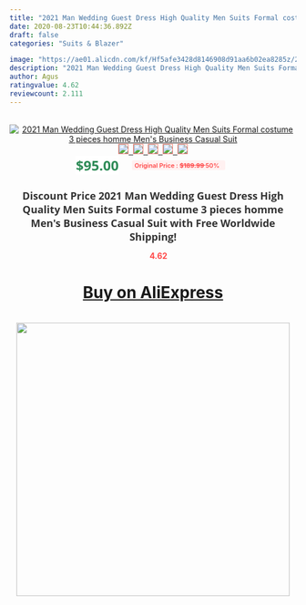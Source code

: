 ```yaml
---
title: "2021 Man Wedding Guest Dress High Quality Men Suits Formal costume 3 pieces homme Men's Business Casual Suit"
date: 2020-08-23T10:44:36.892Z
draft: false
categories: "Suits & Blazer"

image: "https://ae01.alicdn.com/kf/Hf5afe3428d8146908d91aa6b02ea8285z/2021-Man-Wedding-Guest-Dress-High-Quality-Men-Suits-Formal-costume-3-pieces-homme-Men-s.jpg"
description: "2021 Man Wedding Guest Dress High Quality Men Suits Formal costume 3 pieces homme Men's Business Casual Suit"
author: Agus
ratingvalue: 4.62
reviewcount: 2.111
---
```

<br>
<div style="text-align: center;">
<a href="https://s.click.aliexpress.com/e/_AShanb" target="_blank" rel="nofollow noopener noreferrer"><img alt="2021 Man Wedding Guest Dress High Quality Men Suits Formal costume 3 pieces homme Men's Business Casual Suit" class="magnifier-image" src="https://ae01.alicdn.com/kf/Hf5afe3428d8146908d91aa6b02ea8285z/2021-Man-Wedding-Guest-Dress-High-Quality-Men-Suits-Formal-costume-3-pieces-homme-Men-s.jpg_640x640.jpg">
<br>
<img style="border:1px solid salmon" src="https://ae01.alicdn.com/kf/Hf5afe3428d8146908d91aa6b02ea8285z/2021-Man-Wedding-Guest-Dress-High-Quality-Men-Suits-Formal-costume-3-pieces-homme-Men-s.jpg_120x120.jpg">&nbsp;&nbsp;<img style="border:1px solid salmon" src="https://ae01.alicdn.com/kf/H8788172c6d0c45838299f7ec853da7fdh/2021-Man-Wedding-Guest-Dress-High-Quality-Men-Suits-Formal-costume-3-pieces-homme-Men-s.jpg_120x120.jpg">&nbsp;&nbsp;<img style="border:1px solid salmon" src="https://ae01.alicdn.com/kf/H025fe1042afe4ac8b1d18f52cae23831q/2021-Man-Wedding-Guest-Dress-High-Quality-Men-Suits-Formal-costume-3-pieces-homme-Men-s.jpg_120x120.jpg">&nbsp;&nbsp;<img style="border:1px solid salmon" src="https://ae01.alicdn.com/kf/H7f5f244268ef4a908f643dc5b0acef9cQ/2021-Man-Wedding-Guest-Dress-High-Quality-Men-Suits-Formal-costume-3-pieces-homme-Men-s.jpg_120x120.jpg">&nbsp;&nbsp;<img style="border:1px solid salmon" src="https://ae01.alicdn.com/kf/Hc66a521080b64fddb05f37cec09d5edal/2021-Man-Wedding-Guest-Dress-High-Quality-Men-Suits-Formal-costume-3-pieces-homme-Men-s.jpg_120x120.jpg"></a></div><br0>
<div style="text-align: center;"><span style="background-color: white; border: 0px; box-sizing: border-box; color: seagreen; display: inline-block; font-family: &quot;open sans&quot; , &quot;arial&quot; , &quot;helvetica&quot; , sans-serif , &quot;heiti&quot;; font-size: 24px; font-stretch: inherit; font-weight: 700; line-height: inherit; margin: 0px 10px 0px 0px; padding: 0px; vertical-align: middle;">$95.00 </span>
<span style="background: rgb(255 , 241 , 241); border-radius: 3px; border: 0px; box-sizing: border-box; color: #ff4747; display: inline-block; font-family: inherit; font-size: 12px; font-stretch: inherit; font-style: inherit; font-variant: inherit; font-weight: 600; line-height: inherit; margin: 0px; padding: 2px 5px; transform: scale(0.9); vertical-align: middle;">Original Price : <b style="text-decoration: line-through;">$189.99 </b> 50%&nbsp;&nbsp;</span></div>
<h1 style="color: #333333; display: inline-block; font-family: &quot;open sans&quot; , &quot;arial&quot; , &quot;helvetica&quot; , sans-serif , &quot;heiti&quot;; font-size: 18px; font-stretch: inherit; font-weight: 700; text-align: center;">Discount Price 2021 Man Wedding Guest Dress High Quality Men Suits Formal costume 3 pieces homme Men's Business Casual Suit with Free Worldwide Shipping!</h1>
<div style="color: #ff4747; text-align: center;">
<img src="https://4.bp.blogspot.com/-M0ZcTcb-5uY/XleCXlxnR4I/AAAAAAAAAEc/OrjgMkXV1oMQFaCRZj5HQwOCBcu3w1FegCPcBGAYYCw/s1600/star.png" style="height: 15px;">&nbsp;<b>4.62</b></div>
<div class="button_cont" align="center"><a class="buynow_a" href="https://s.click.aliexpress.com/e/_AShanb" target="_blank" rel="nofollow noopener noreferrer"><H1>Buy on AliExpress</H1></a></div><br>
<div class="separator" style="clear: both; text-align: center;">
<img src="https://lh3.googleusercontent.com/-pTy5HemUv9M/XlePHvY0dAI/AAAAAAAAAE4/0nX5iRUoIWY8eMW9Dpxeirr157OZliDIgCLcBGAsYHQ/s1600/badge.gif" width="480">
</div>
